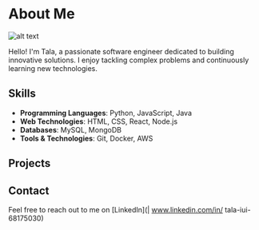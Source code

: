 # About Me


![alt text](images/hello.gif)



Hello! I'm Tala, a passionate software engineer dedicated to building innovative solutions. I enjoy tackling complex problems and continuously learning new technologies.



## Skills

- **Programming Languages**: Python, JavaScript, Java
- **Web Technologies**: HTML, CSS, React, Node.js
- **Databases**: MySQL, MongoDB
- **Tools & Technologies**: Git, Docker, AWS

## Projects


## Contact

Feel free to reach out to me on [LinkedIn](| www.linkedin.com/in/ tala-iui-68175030) 

